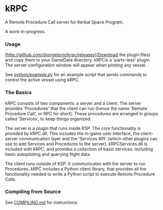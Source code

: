 kRPC
====

A Remote Procedure Call server for Kerbal Space Program.

A work-in-progress.

### Usage

[http://github.com/djungelorm/krpc/releases](Download the plugin files) and copy them to your GameData directory. kRPCis a 'parts-less' plugin. The server configuration window will appear when piloting any vessel.

See [python/example.py](python/example.py) for an example script that sends commands to control the active vessel using kRPC.

### The Basics

kRPC consists of two components: a server and a client. The server provides 'Procedures' that the client can run (hence the name 'Remote Procedure Call', or RPC for short). These procedures are arranged in groups called 'Services', to keep things organized.

The server is a plugin that runs inside KSP. The core functionality is provided by kRPC.dll. This includes the in-game user interface, the client-server communication layer and the 'Services API' (which other plugins can use to add Services and Procedures to the server). kRPCServices.dll is included with kRPC, and provides a collection of basic services, including basic autopiloting and querying flight data.

The client runs outside of KSP. It communicates with the server to run Procedures. kRPC includes a Python client library, that provides all the functionality needed to write a Python script to execute Remote Procedure Calls.

### Compiling from Source

See [COMPILING.md](COMPILING.md) for instructions.